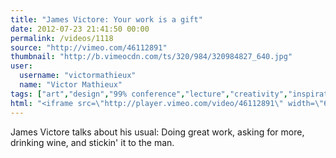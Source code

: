 ```yaml
---
title: "James Victore: Your work is a gift"
date: 2012-07-23 21:41:50 00:00
permalink: /videos/1118
source: "http://vimeo.com/46112891"
thumbnail: "http://b.vimeocdn.com/ts/320/984/320984827_640.jpg"
user:
  username: "victormathieux"
  name: "Victor Mathieux"
tags: ["art","design","99% conference","lecture","creativity","inspiration","gift","rebel"]
html: "<iframe src=\"http://player.vimeo.com/video/46112891\" width=\"640\" height=\"480\" frameborder=\"0\" webkitAllowFullScreen mozallowfullscreen allowFullScreen></iframe>"
---
```


James Victore talks about his usual: Doing great work, asking for more, drinking wine, and stickin' it to the man.